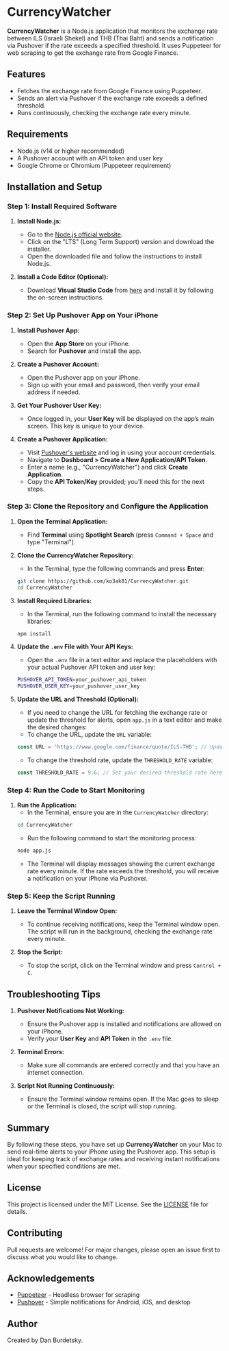# CurrencyWatcher

**CurrencyWatcher** is a Node.js application that monitors the exchange rate between ILS (Israeli Shekel) and THB (Thai Baht) and sends a notification via Pushover if the rate exceeds a specified threshold. It uses Puppeteer for web scraping to get the exchange rate from Google Finance.

## Features

- Fetches the exchange rate from Google Finance using Puppeteer.
- Sends an alert via Pushover if the exchange rate exceeds a defined threshold.
- Runs continuously, checking the exchange rate every minute.

## Requirements

- Node.js (v14 or higher recommended)
- A Pushover account with an API token and user key
- Google Chrome or Chromium (Puppeteer requirement)

## Installation and Setup

### Step 1: Install Required Software

1. **Install Node.js:**
   - Go to the [Node.js official website](https://nodejs.org/).
   - Click on the "LTS" (Long Term Support) version and download the installer.
   - Open the downloaded file and follow the instructions to install Node.js.

2. **Install a Code Editor (Optional):**
   - Download **Visual Studio Code** from [here](https://code.visualstudio.com/) and install it by following the on-screen instructions.

### Step 2: Set Up Pushover App on Your iPhone

1. **Install Pushover App:**
   - Open the **App Store** on your iPhone.
   - Search for **Pushover** and install the app.

2. **Create a Pushover Account:**
   - Open the Pushover app on your iPhone.
   - Sign up with your email and password, then verify your email address if needed.

3. **Get Your Pushover User Key:**
   - Once logged in, your **User Key** will be displayed on the app’s main screen. This key is unique to your device.

4. **Create a Pushover Application:**
   - Visit [Pushover's website](https://pushover.net/) and log in using your account credentials.
   - Navigate to **Dashboard > Create a New Application/API Token**.
   - Enter a name (e.g., "CurrencyWatcher") and click **Create Application**.
   - Copy the **API Token/Key** provided; you'll need this for the next steps.

### Step 3: Clone the Repository and Configure the Application

1. **Open the Terminal Application:**
   - Find **Terminal** using **Spotlight Search** (press `Command + Space` and type "Terminal").

2. **Clone the CurrencyWatcher Repository:**
   - In the Terminal, type the following commands and press **Enter**:
   ```bash
   git clone https://github.com/ko3ak81/CurrencyWatcher.git
   cd CurrencyWatcher
   ```

3. **Install Required Libraries:**
   - In the Terminal, run the following command to install the necessary libraries:
   ```bash
   npm install
   ```

4. **Update the `.env` File with Your API Keys:**
   - Open the `.env` file in a text editor and replace the placeholders with your actual Pushover API token and user key:
   ```bash
   PUSHOVER_API_TOKEN=your_pushover_api_token
   PUSHOVER_USER_KEY=your_pushover_user_key
   ```

5. **Update the URL and Threshold (Optional):**
   - If you need to change the URL for fetching the exchange rate or update the threshold for alerts, open `app.js` in a text editor and make the desired changes:
   - To change the URL, update the `URL` variable:
   ```javascript
   const URL = 'https://www.google.com/finance/quote/ILS-THB'; // Update with your desired URL
   ```
   - To change the threshold rate, update the `THRESHOLD_RATE` variable:
   ```javascript
   const THRESHOLD_RATE = 9.6; // Set your desired threshold rate here
   ```

### Step 4: Run the Code to Start Monitoring

1. **Run the Application:**
   - In the Terminal, ensure you are in the `CurrencyWatcher` directory:
   ```bash
   cd CurrencyWatcher
   ```
   - Run the following command to start the monitoring process:
   ```bash
   node app.js
   ```
   - The Terminal will display messages showing the current exchange rate every minute. If the rate exceeds the threshold, you will receive a notification on your iPhone via Pushover.

### Step 5: Keep the Script Running

1. **Leave the Terminal Window Open:**
   - To continue receiving notifications, keep the Terminal window open. The script will run in the background, checking the exchange rate every minute.

2. **Stop the Script:**
   - To stop the script, click on the Terminal window and press `Control + C`.

## Troubleshooting Tips

1. **Pushover Notifications Not Working:**
   - Ensure the Pushover app is installed and notifications are allowed on your iPhone.
   - Verify your **User Key** and **API Token** in the `.env` file.

2. **Terminal Errors:**
   - Make sure all commands are entered correctly and that you have an internet connection.

3. **Script Not Running Continuously:**
   - Ensure the Terminal window remains open. If the Mac goes to sleep or the Terminal is closed, the script will stop running.

## Summary

By following these steps, you have set up **CurrencyWatcher** on your Mac to send real-time alerts to your iPhone using the Pushover app. This setup is ideal for keeping track of exchange rates and receiving instant notifications when your specified conditions are met.

## License

This project is licensed under the MIT License. See the [LICENSE](LICENSE) file for details.

## Contributing

Pull requests are welcome! For major changes, please open an issue first to discuss what you would like to change.

## Acknowledgements

- [Puppeteer](https://github.com/puppeteer/puppeteer) - Headless browser for scraping
- [Pushover](https://pushover.net/) - Simple notifications for Android, iOS, and desktop

## Author

Created by Dan Burdetsky.

